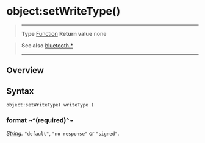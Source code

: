 # object:setWriteType()

> --------------------- ------------------------------------------------------------------------------------------
> __Type__              [Function](https://docs.coronalabs.com/api/type/Function.html)
> __Return value__      none


> __See also__          [bluetooth.*](/plugin/bluetooth/index.md)
> --------------------- ------------------------------------------------------------------------------------------

## Overview

## Syntax

	object:setWriteType( writeType )

### format ~^(required)^~
_[String](https://docs.coronalabs.com/api/type/String.html)._ `"default"`, `"no response"` or `"signed"`.